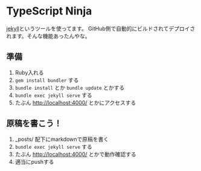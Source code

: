 # TypeScript Ninja

[jekyll](http://jekyllrb.com/docs/quickstart/)というツールを使ってます。
GitHub側で自動的にビルドされてデプロイされます。そんな機能あったんやな。

## 準備

1. Ruby入れる
2. `gem install bundler` する
3. `bundle install` とか `bundle update` とかする
4. `bundle exec jekyll serve` する
5. たぶん [http://localhost:4000/](http://localhost:4000/) とかにアクセスする

## 原稿を書こう！

1. _posts/ 配下にmarkdownで原稿を書く
2. `bundle exec jekyll serve` する
3. たぶん [http://localhost:4000/](http://localhost:4000/) とかで動作確認する
4. 適当にpushする
